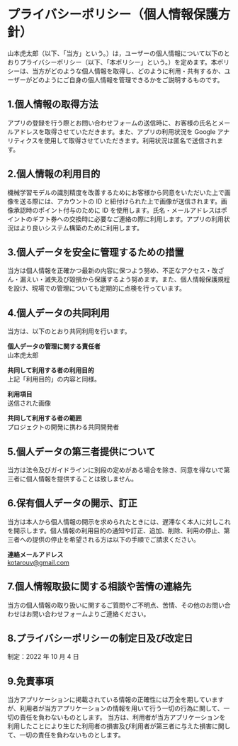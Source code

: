 # プライバシーポリシー（個人情報保護方針）

山本虎太郎（以下、「当方」という。）は，ユーザーの個人情報について以下のとおりプライバシーポリシー（以下、「本ポリシー」という。）を定めます。本ポリシーは、当方がどのような個人情報を取得し、どのように利用・共有するか、ユーザーがどのようにご自身の個人情報を管理できるかをご説明するものです。

## 1.個人情報の取得方法　　

アプリの登録を行う際とお問い合わせフォームの送信時に、お客様の氏名とメールアドレスを取得させていただきます。また、アプリの利用状況を Google アナリティクスを使用して取得させていただきます。利用状況は匿名で送信されます。

## 2.個人情報の利用目的

機械学習モデルの識別精度を改善するためにお客様から同意をいただいた上で画像を送る際には、アカウントの ID と紐付けられた上で画像が送信されます。画像承認時のポイント付与のために ID を使用します。氏名・メールアドレスはポイントのギフト券への交換時に必要なご連絡の際に利用します。アプリの利用状況はより良いシステム構築のために利用します。

## 3.個人データを安全に管理するための措置

当方は個人情報を正確かつ最新の内容に保つよう努め、不正なアクセス・改ざん・漏えい・滅失及び毀損から保護するよう努めます。また、個人情報保護規程を設け、現場での管理についても定期的に点検を行っています。

## 4.個人データの共同利用

当方は、以下のとおり共同利用を行います。

**個人データの管理に関する責任者**  
山本虎太郎

**共同して利用する者の利用目的**  
上記「利用目的」の内容と同様。

**利用項目**  
送信された画像

**共同して利用する者の範囲**  
プロジェクトの開発に携わる共同開発者

## 5.個人データの第三者提供について

当方は法令及びガイドラインに別段の定めがある場合を除き、同意を得ないで第三者に個人情報を提供することは致しません。

## 6.保有個人データの開示、訂正

当方は本人から個人情報の開示を求められたときには、遅滞なく本人に対しこれを開示します。個人情報の利用目的の通知や訂正、追加、削除、利用の停止、第三者への提供の停止を希望される方は以下の手順でご請求ください。

**連絡メールアドレス**  
kotarouv@gmail.com

## 7.個人情報取扱に関する相談や苦情の連絡先

当方の個人情報の取り扱いに関するご質問やご不明点、苦情、その他のお問い合わせはお問い合わせフォームよりご連絡ください。

## 8.プライバシーポリシーの制定日及び改定日

制定：2022 年 10 月 4 日

## 9.免責事項

当方アプリケーションに掲載されている情報の正確性には万全を期していますが、利用者が当方アプリケーションの情報を用いて行う一切の行為に関して、一切の責任を負わないものとします。
当方は、利用者が当方アプリケーションを利用したことにより生じた利用者の損害及び利用者が第三者に与えた損害に関して、一切の責任を負わないものとします。

